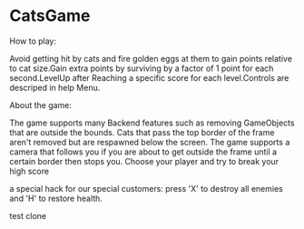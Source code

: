# CatsGame

How to play:

Avoid getting hit by cats and fire golden eggs at them to gain points relative to cat size.Gain extra points by surviving by 
a factor of 1 point for each second.LevelUp after Reaching a specific score for each level.Controls are descriped in help Menu.


About the game:

The game supports many Backend features such as removing GameObjects that are outside the bounds. Cats that pass the top border 
of the frame aren't removed but are respawned below the screen. The game supports a camera that follows you if you are about to
get outside the frame until a certain border then stops you. Choose your player and try to break your high score

a special hack for our special customers: press 'X' to destroy all enemies and 'H' to restore health.

test clone
